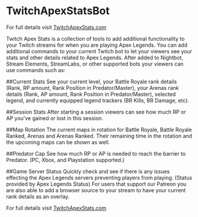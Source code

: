 # TwitchApexStatsBot
For full details visit [TwitchApexStats.com](https://twitchapexstats.com)

Twitch Apex Stats is a collection of tools to add additional functionality to your Twitch streams for when you are playing Apex Legends. You can add additional commands to your current Twitch bot to let your viewers see your stats and other details related to Apex Legends. After added to Nightbot, Stream Elements, StreamLabs, or other supported bots your viewers can use commands such as:

##Current Stats
See your current level, your Battle Royale rank details (Rank, RP amount, Rank Position in Predator/Master), your Arenas rank details (Rank, AP amount, Rank Position in Predator/Master), selected legend, and currently equipped legend trackers (BR Kills, BR Damage, etc).

##Session Stats
After starting a session viewers can see how much RP or AP you've gained or lost in this session.

##Map Rotation
The current maps in rotation for Battle Royale, Battle Royale Ranked, Arenas and Arenas Ranked. Their remaining time in the rotation and the upcoming maps can be shown as well.

##Predator Cap
See how much RP or AP is needed to reach the barrier to Predator. (PC, Xbox, and Playstation supported.)

##Game Server Status
Quickly check and see if there is any issues effecting the Apex Legends servers preventing players from playing. (Status provided by Apex Legends Status)
For users that support our Patreon you are also able to add a browser source to your stream to have your current rank details as an overlay.

For full details visit [TwitchApexStats.com](https://twitchapexstats.com)